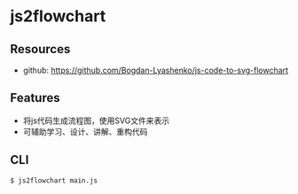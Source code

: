 # js2flowchart

## Resources

* github: <https://github.com/Bogdan-Lyashenko/js-code-to-svg-flowchart>


## Features

* 将js代码生成流程图，使用SVG文件来表示
* 可辅助学习、设计、讲解、重构代码


## CLI

    $ js2flowchart main.js

